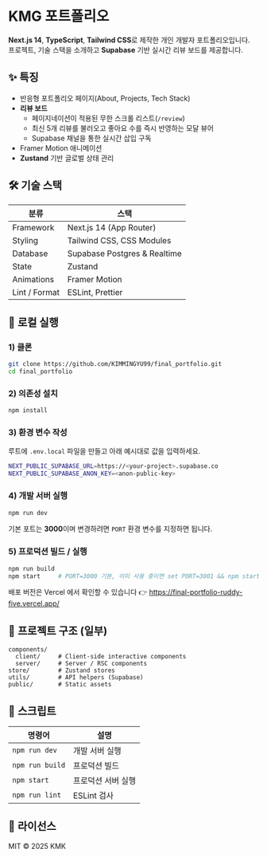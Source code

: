 # KMG 포트폴리오

**Next.js 14**, **TypeScript**, **Tailwind CSS**로 제작한 개인 개발자 포트폴리오입니다.  
프로젝트, 기술 스택을 소개하고 **Supabase** 기반 실시간 리뷰 보드를 제공합니다.

## ✨ 특징

- 반응형 포트폴리오 페이지(About, Projects, Tech Stack)
- **리뷰 보드**
  - 페이지네이션이 적용된 무한 스크롤 리스트(`/review`)
  - 최신 5개 리뷰를 불러오고 좋아요 수를 즉시 반영하는 모달 뷰어
  - Supabase 채널을 통한 실시간 삽입 구독
- Framer Motion 애니메이션
- **Zustand** 기반 글로벌 상태 관리

## 🛠️ 기술 스택

| 분류          | 스택                         |
| ------------- | ---------------------------- |
| Framework     | Next.js 14 (App Router)      |
| Styling       | Tailwind CSS, CSS Modules    |
| Database      | Supabase Postgres & Realtime |
| State         | Zustand                      |
| Animations    | Framer Motion                |
| Lint / Format | ESLint, Prettier             |

## 🚀 로컬 실행

### 1) 클론

```bash
git clone https://github.com/KIMMINGYU99/final_portfolio.git
cd final_portfolio
```

### 2) 의존성 설치

```bash
npm install
```

### 3) 환경 변수 작성

루트에 `.env.local` 파일을 만들고 아래 예시대로 값을 입력하세요.

```bash
NEXT_PUBLIC_SUPABASE_URL=https://<your-project>.supabase.co
NEXT_PUBLIC_SUPABASE_ANON_KEY=<anon-public-key>
```

### 4) 개발 서버 실행

```bash
npm run dev
```

기본 포트는 **3000**이며 변경하려면 `PORT` 환경 변수를 지정하면 됩니다.

### 5) 프로덕션 빌드 / 실행

```bash
npm run build
npm start     # PORT=3000 기본, 이미 사용 중이면 set PORT=3001 && npm start
```

배포 버전은 Vercel 에서 확인할 수 있습니다 👉 https://final-portfolio-ruddy-five.vercel.app/

## 📂 프로젝트 구조 (일부)

```
components/
  client/     # Client-side interactive components
  server/     # Server / RSC components
store/        # Zustand stores
utils/        # API helpers (Supabase)
public/       # Static assets
```

## 📝 스크립트

| 명령어          | 설명               |
| --------------- | ------------------ |
| `npm run dev`   | 개발 서버 실행     |
| `npm run build` | 프로덕션 빌드      |
| `npm start`     | 프로덕션 서버 실행 |
| `npm run lint`  | ESLint 검사        |

## 🖤 라이선스

MIT © 2025 KMK

